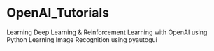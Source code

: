 # OpenAI_Tutorials
Learning Deep Learning &amp; Reinforcement Learning with OpenAI using Python
Learning Image Recognition using pyautogui
